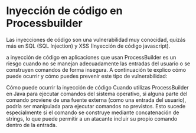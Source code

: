 # Inyección de código en Processbuilder

Las inyecciones de código son una vulnerabilidad muy conocidad, quizás más en SQL (SQL Injection) y
XSS (Inyección de código javascript).

a inyección de código en aplicaciones que usan ProcessBuilder es un riesgo cuando no se manejan adecuadamente las entradas del usuario o se construyen comandos de forma insegura. A continuación te explico cómo puede ocurrir y cómo puedes prevenir este tipo de vulnerabilidad:

Cómo puede ocurrir la inyección de código
Cuando utilizas ProcessBuilder en Java para ejecutar comandos del sistema operativo, si alguna parte del comando proviene de una fuente externa (como una entrada del usuario), podría ser manipulada para ejecutar comandos no previstos. Esto sucede especialmente si el comando se construye mediante concatenación de strings, lo que puede permitir a un atacante incluir su propio comando dentro de la entrada.
